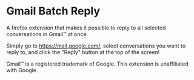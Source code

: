 # Gmail Batch Reply
A firefox extension that makes it possible to reply to all selected conversations in Gmail™ at once.

Simply go to https://mail.google.com/, select conversations you want to reply to, and click the "Reply" button at the top of the screen!

Gmail™ is a registered trademark of Google. This extension is unaffiliated with Google.
